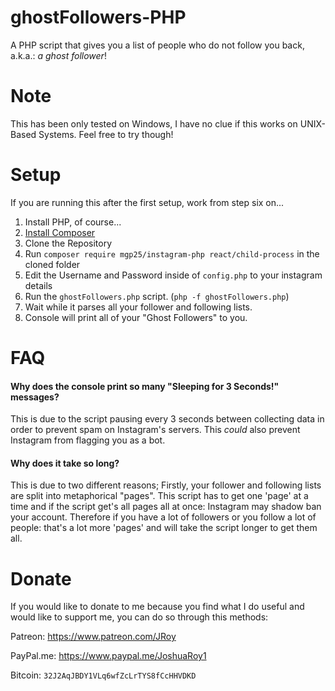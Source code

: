 # ghostFollowers-PHP
A PHP script that gives you a list of people who do not follow you back, a.k.a.: _a ghost follower_!

# Note
This has been only tested on Windows, I have no clue if this works on UNIX-Based Systems. Feel free to try though!
# Setup
If you are running this after the first setup, work from step six on...

1. Install PHP, of course...
2. [Install Composer](https://getcomposer.org/download/)
3. Clone the Repository
4. Run ```composer require mgp25/instagram-php react/child-process``` in the cloned folder
5. Edit the Username and Password inside of `config.php` to your instagram details
6. Run the `ghostFollowers.php` script. (`php -f ghostFollowers.php`)
7. Wait while it parses all your follower and following lists.
8. Console will print all of your "Ghost Followers" to you.

# FAQ
#### Why does the console print so many "Sleeping for 3 Seconds!" messages?
This is due to the script pausing every 3 seconds between collecting data in order to prevent spam on Instagram's servers. This *could* also prevent Instagram from flagging you as a bot.
#### Why does it take so long?
This is due to two different reasons; Firstly, your follower and following lists are split into metaphorical "pages". This script has to get one 'page' at a time and if the script get's all pages all at once: Instagram may shadow ban your account. Therefore if you have a lot of followers or you follow a lot of people: that's a lot more 'pages' and will take the script longer to get them all.

# Donate
If you would like to donate to me because you find what I do useful and would like to support me, you can do so through this methods:

Patreon: https://www.patreon.com/JRoy

PayPal.me: https://www.paypal.me/JoshuaRoy1

Bitcoin: `32J2AqJBDY1VLq6wfZcLrTYS8fCcHHVDKD`
